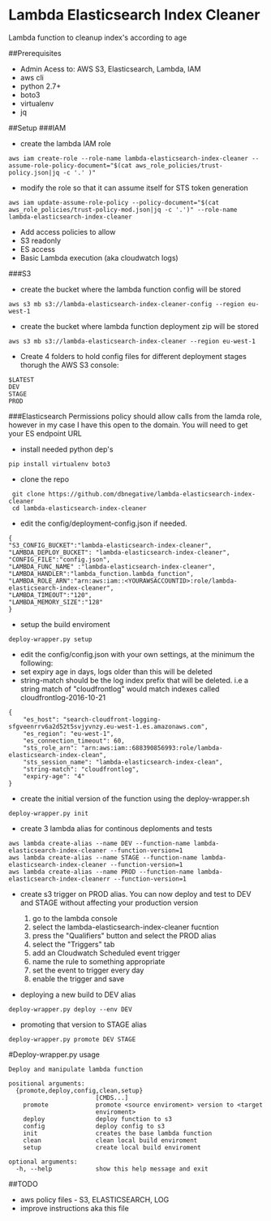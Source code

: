 # Lambda Elasticsearch Index Cleaner
Lambda function to cleanup index's according to age

##Prerequisites
* Admin Acess to: AWS S3, Elasticsearch, Lambda, IAM
* aws cli
* python 2.7+
* boto3
* virtualenv
* jq

##Setup
###IAM
* create the lambda IAM role
```
aws iam create-role --role-name lambda-elasticsearch-index-cleaner --assume-role-policy-document="$(cat aws_role_policies/trust-policy.json|jq -c '.' )"
```
* modify the role so that it can assume itself for STS token generation
```
aws iam update-assume-role-policy --policy-document="$(cat aws_role_policies/trust-policy-mod.json|jq -c '.')" --role-name lambda-elasticsearch-index-cleaner
```
* Add access policies to allow 
 * S3 readonly 
 * ES access
 * Basic Lambda execution (aka cloudwatch logs) 

###S3
* create the bucket where the lambda function config will be stored
```
aws s3 mb s3://lambda-elasticsearch-index-cleaner-config --region eu-west-1
```
* create the bucket where lambda function deployment zip will be stored
```
aws s3 mb s3://lambda-elasticsearch-index-cleaner --region eu-west-1
```
* Create 4 folders to hold config files for different deployment stages thorugh the AWS S3 console:
```
$LATEST
DEV
STAGE
PROD
```
###Elasticsearch
Permissions policy should allow calls from the lamda role, however in my case I have this open to the domain.
You will need to get your ES endpoint URL


* install needed python dep's
```
pip install virtualenv boto3
```
* clone the repo
```
 git clone https://github.com/dbnegative/lambda-elasticsearch-index-cleaner
 cd lambda-elasticsearch-index-cleaner
```
* edit the config/deployment-config.json if needed. 
```
{
"S3_CONFIG_BUCKET":"lambda-elasticsearch-index-cleaner",
"LAMBDA_DEPLOY_BUCKET": "lambda-elasticsearch-index-cleaner",
"CONFIG_FILE":"config.json",
"LAMBDA_FUNC_NAME" :"lambda-elasticsearch-index-cleaner",
"LAMBDA_HANDLER":"lambda_function.lambda_function",
"LAMBDA_ROLE_ARN":"arn:aws:iam::<YOURAWSACCOUNTID>:role/lambda-elasticsearch-index-cleaner",
"LAMBDA_TIMEOUT":"120",
"LAMBDA_MEMORY_SIZE":"128"
}
```
* setup the build enviroment
```
deploy-wrapper.py setup
```
* edit the config/config.json with your own settings, at the minimum the following:
 * set expiry age in days, logs older than this will be deleted
 * string-match should be the log index prefix that will be deleted. i.e a string match of "cloudfrontlog" would match indexes called cloudfrontlog-2016-10-21
```
{
    "es_host": "search-cloudfront-logging-sfgveenrrv6a2d52t5svjyvnzy.eu-west-1.es.amazonaws.com",
    "es_region": "eu-west-1",
    "es_connection_timeout": 60,
    "sts_role_arn": "arn:aws:iam::688390856993:role/lambda-elasticsearch-index-clean",
    "sts_session_name": "lambda-elasticsearch-index-clean",
    "string-match": "cloudfrontlog",
    "expiry-age": "4"
}
```
* create the initial version of the function using the deploy-wrapper.sh
```
deploy-wrapper.py init
```
* create 3 lambda alias for continous deploments and tests 
```
aws lambda create-alias --name DEV --function-name lambda-elasticsearch-index-cleaner --function-version=1
aws lambda create-alias --name STAGE --function-name lambda-elasticsearch-index-cleaner --function-version=1
aws lambda create-alias --name PROD --function-name lambda-elasticsearch-index-cleanerr --function-version=1
```
* create s3 trigger on PROD alias. You can now deploy and test to DEV and STAGE without affecting your production version
  1. go to the lambda console
  2. select the lambda-elasticsearch-index-cleaner fucntion
  3. press the "Qualifiers" button and select the PROD alias
  4. select the "Triggers" tab
  5. add an Cloudwatch Scheduled event trigger
  6. name the rule to something appropriate
  7. set the event to trigger every day
  8. enable the trigger and save

* deploying a new build to DEV alias
```
deploy-wrapper.py deploy --env DEV
```
* promoting that version to STAGE alias
```
deploy-wrapper.py promote DEV STAGE
```

#Deploy-wrapper.py usage
```
Deploy and manipulate lambda function

positional arguments:
  {promote,deploy,config,clean,setup}
                        [CMDS...]
    promote             promote <source enviroment> version to <target
                        enviroment>
    deploy              deploy function to s3
    config              deploy config to s3
    init                creates the base lambda function
    clean               clean local build enviroment
    setup               create local build enviroment

optional arguments:
  -h, --help            show this help message and exit
```

##TODO
* aws policy files - S3, ELASTICSEARCH, LOG 
* improve instructions aka this file
